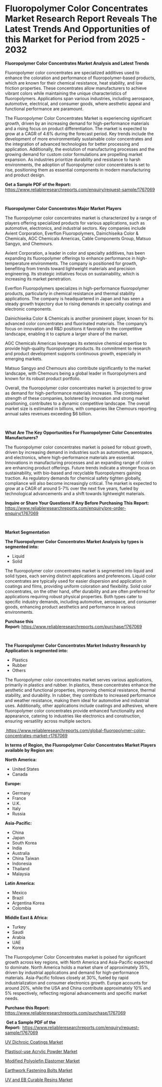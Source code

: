 <p><h1>Fluoropolymer Color Concentrates Market Research Report Reveals The Latest Trends And Opportunities of this Market for Period from 2025 - 2032</h1></p><p><strong>Fluoropolymer Color Concentrates Market Analysis and Latest Trends</strong></p>
<p><p>Fluoropolymer color concentrates are specialized additives used to enhance the coloration and performance of fluoropolymer-based products, which are known for their chemical resistance, heat stability, and low friction properties. These concentrates allow manufacturers to achieve vibrant colors while maintaining the unique characteristics of fluoropolymers. Applications span various industries, including aerospace, automotive, electrical, and consumer goods, where aesthetic appeal and functional performance are paramount.</p><p>The Fluoropolymer Color Concentrates Market is experiencing significant growth, driven by an increasing demand for high-performance materials and a rising focus on product differentiation. The market is expected to grow at a CAGR of 4.6% during the forecast period. Key trends include the development of more environmentally sustainable color concentrates and the integration of advanced technologies for better processing and application. Additionally, the evolution of manufacturing processes and the growing demand for custom color formulations are propelling market expansion. As industries prioritize durability and resistance to harsh environments, the adoption of fluoropolymer color concentrates is set to rise, positioning them as essential components in modern manufacturing and product design.</p></p>
<p><strong>Get a Sample PDF of the Report:&nbsp;</strong> <a href="https://www.reliableresearchreports.com/enquiry/request-sample/1767069?utm_campaign=102&utm_medium=2&utm_source=Github&utm_content=ia&utm_term=03042025&utm_id=fluoropolymer-color-concentrates">https://www.reliableresearchreports.com/enquiry/request-sample/1767069</a></p>
<p>&nbsp;</p>
<p><strong>Fluoropolymer Color Concentrates Major Market Players</strong></p>
<p><p>The fluoropolymer color concentrates market is characterized by a range of players offering specialized products for various applications, such as automotive, electronics, and industrial sectors. Key companies include Avient Corporation, Everflon Fluoropolymers, Dainichiseika Color & Chemicals, AGC Chemicals Americas, Cable Components Group, Matsuo Sangyo, and Chemours.</p><p>Avient Corporation, a leader in color and specialty additives, has been expanding its fluoropolymer offerings to enhance performance in high-temperature environments. The company is positioned for growth, benefiting from trends toward lightweight materials and precision engineering. Its strategic initiatives focus on sustainability, which is increasing its market penetration.</p><p>Everflon Fluoropolymers specializes in high-performance fluoropolymer products, particularly in chemical resistance and thermal stability applications. The company is headquartered in Japan and has seen a steady growth trajectory due to rising demands in specialty coatings and electronic components.</p><p>Dainichiseika Color & Chemicals is another prominent player, known for its advanced color concentrates and fluorinated materials. The company’s focus on innovation and R&D positions it favorably in the competitive landscape, enabling it to capture a larger share of the market.</p><p>AGC Chemicals Americas leverages its extensive chemical expertise to provide high-quality fluoropolymer products. Its commitment to research and product development supports continuous growth, especially in emerging markets.</p><p>Matsuo Sangyo and Chemours also contribute significantly to the market landscape, with Chemours being a global leader in fluoropolymers and known for its robust product portfolio.</p><p>Overall, the fluoropolymer color concentrates market is projected to grow as demand for high-performance materials increases. The combined strength of these companies, bolstered by innovation and strong market positioning, contributes to a dynamic competitive landscape. The overall market size is estimated in billions, with companies like Chemours reporting annual sales revenues exceeding $6 billion.</p></p>
<p>&nbsp;</p>
<p><strong>What Are The Key Opportunities For Fluoropolymer Color Concentrates Manufacturers?</strong></p>
<p><p>The fluoropolymer color concentrates market is poised for robust growth, driven by increasing demand in industries such as automotive, aerospace, and electronics, where high-performance materials are essential. Innovations in manufacturing processes and an expanding range of colors are enhancing product offerings. Future trends indicate a stronger focus on sustainability, with bio-based and recyclable fluoropolymers gaining traction. As regulatory demands for chemical safety tighten globally, compliance will also become increasingly critical. The market is expected to grow at a CAGR of around 5-7% over the next five years, fueled by technological advancements and a shift towards lightweight materials.</p></p>
<p><strong>Inquire or Share Your Questions If Any Before Purchasing This Report:</strong> <a href="https://www.reliableresearchreports.com/enquiry/pre-order-enquiry/1767069?utm_campaign=102&utm_medium=2&utm_source=Github&utm_content=ia&utm_term=03042025&utm_id=fluoropolymer-color-concentrates">https://www.reliableresearchreports.com/enquiry/pre-order-enquiry/1767069</a></p>
<p>&nbsp;</p>
<p><strong>Market Segmentation</strong></p>
<p><strong>The Fluoropolymer Color Concentrates Market Analysis by types is segmented into:</strong></p>
<p><ul><li>Liquid</li><li>Solid</li></ul></p>
<p><p>The fluoropolymer color concentrates market is segmented into liquid and solid types, each serving distinct applications and preferences. Liquid color concentrates are typically used for easier dispersion and application in coatings and films, providing uniform coloration and flexibility. Solid color concentrates, on the other hand, offer durability and are often preferred for applications requiring robust physical properties. Both types cater to specific industry demands, including automotive, aerospace, and consumer goods, enhancing product aesthetics and performance in various environments.</p></p>
<p><strong>Purchase this Report:&nbsp;</strong><a href="https://www.reliableresearchreports.com/purchase/1767069?utm_campaign=102&utm_medium=2&utm_source=Github&utm_content=ia&utm_term=03042025&utm_id=fluoropolymer-color-concentrates">https://www.reliableresearchreports.com/purchase/1767069</a></p>
<p>&nbsp;</p>
<p><strong>The Fluoropolymer Color Concentrates Market Industry Research by Application is segmented into:</strong></p>
<p><ul><li>Plastics</li><li>Rubber</li><li>Others</li></ul></p>
<p><p>The fluoropolymer color concentrates market serves various applications, primarily in plastics and rubber. In plastics, these concentrates enhance the aesthetic and functional properties, improving chemical resistance, thermal stability, and durability. In rubber, they contribute to increased performance and weather resistance, making them ideal for automotive and industrial uses. Additionally, other applications include coatings and adhesives, where fluoropolymer color concentrates provide enhanced functionality and appearance, catering to industries like electronics and construction, ensuring versatility across multiple sectors.</p></p>
<p><a href="https://www.reliableresearchreports.com/global-fluoropolymer-color-concentrates-market-r1767069?utm_campaign=102&utm_medium=2&utm_source=Github&utm_content=ia&utm_term=03042025&utm_id=fluoropolymer-color-concentrates">&nbsp;https://www.reliableresearchreports.com/global-fluoropolymer-color-concentrates-market-r1767069</a></p>
<p><strong>In terms of Region, the Fluoropolymer Color Concentrates Market Players available by Region are:</strong></p>
<p>
    <p> <strong> North America: </strong>
        <ul>
            <li>United States</li>
            <li>Canada</li>
        </ul>
        </p> 
    <p> <strong> Europe: </strong>
        <ul>
            <li>Germany</li>
            <li>France</li>
            <li>U.K.</li>
            <li>Italy</li>
            <li>Russia</li>
        </ul>
        </p> 
    <p> <strong> Asia-Pacific: </strong>
        <ul>
            <li>China</li>
            <li>Japan</li>
            <li>South Korea</li>
            <li>India</li>
            <li>Australia</li>
            <li>China Taiwan</li>
            <li>Indonesia</li>
            <li>Thailand</li>
            <li>Malaysia</li>
        </ul>
        </p> 
    <p> <strong> Latin America: </strong>
        <ul>
            <li>Mexico</li>
            <li>Brazil</li>
            <li>Argentina Korea</li>
            <li>Colombia</li>
        </ul>
        </p> 
    <p> <strong> Middle East & Africa: </strong>
        <ul>
            <li>Turkey</li>
            <li>Saudi</li>
            <li>Arabia</li>
            <li>UAE</li>
            <li>Korea</li>
        </ul>
    </p>
    </p>
<p><p>The Fluoropolymer Color Concentrates market is poised for significant growth across key regions, with North America and Asia-Pacific expected to dominate. North America holds a market share of approximately 35%, driven by industrial applications and demand for high-performance materials. Asia-Pacific follows closely at 30%, fueled by rapid industrialization and consumer electronics growth. Europe accounts for around 20%, while the USA and China contribute approximately 10% and 5% respectively, reflecting regional advancements and specific market needs.</p></p>
<p><strong>Purchase this Report: </strong><a href="https://www.reliableresearchreports.com/purchase/1767069?utm_campaign=102&utm_medium=2&utm_source=Github&utm_content=ia&utm_term=03042025&utm_id=fluoropolymer-color-concentrates">https://www.reliableresearchreports.com/purchase/1767069</a></p>
<p>&nbsp;<strong>Get a Sample PDF of the Report:&nbsp;&nbsp;</strong><a href="https://www.reliableresearchreports.com/enquiry/request-sample/1767069?utm_campaign=102&utm_medium=2&utm_source=Github&utm_content=ia&utm_term=03042025&utm_id=fluoropolymer-color-concentrates">https://www.reliableresearchreports.com/enquiry/request-sample/1767069</a></p>
<p><strong></strong></p>
<p><p><a href="https://github.com/hutchkloor4x/Market-Research-Report-List-1/blob/main/uv-dichroic-coatings-market.md?utm_campaign=102&utm_medium=2&utm_source=Github&utm_content=ia&utm_term=03042025&utm_id=fluoropolymer-color-concentrates">UV Dichroic Coatings Market</a></p><p><a href="https://github.com/kimanyuzuga/Market-Research-Report-List-1/blob/main/plastisol-use-acrylic-powder-market.md?utm_campaign=102&utm_medium=2&utm_source=Github&utm_content=ia&utm_term=03042025&utm_id=fluoropolymer-color-concentrates">Plastisol-use Acrylic Powder Market</a></p><p><a href="https://github.com/giardafshaxb/Market-Research-Report-List-1/blob/main/modified-polyolefin-elastomer-market.md?utm_campaign=102&utm_medium=2&utm_source=Github&utm_content=ia&utm_term=03042025&utm_id=fluoropolymer-color-concentrates">Modified Polyolefin Elastomer Market</a></p><p><a href="https://github.com/lalkobrinarb/Market-Research-Report-List-1/blob/main/earthwork-fastening-bolts-market.md?utm_campaign=102&utm_medium=2&utm_source=Github&utm_content=ia&utm_term=03042025&utm_id=fluoropolymer-color-concentrates">Earthwork Fastening Bolts Market</a></p><p><a href="https://github.com/ludongfomban/Market-Research-Report-List-1/blob/main/uv-and-eb-curable-resins-market.md?utm_campaign=102&utm_medium=2&utm_source=Github&utm_content=ia&utm_term=03042025&utm_id=fluoropolymer-color-concentrates">UV and EB Curable Resins Market</a></p></p>